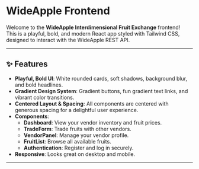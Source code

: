 # WideApple Frontend

Welcome to the **WideApple Interdimensional Fruit Exchange** frontend!  
This is a playful, bold, and modern React app styled with Tailwind CSS, designed to interact with the WideApple REST API.

---

## ✨ Features

- **Playful, Bold UI**: White rounded cards, soft shadows, background blur, and bold headlines.
- **Gradient Design System**: Gradient buttons, fun gradient text links, and vibrant color transitions.
- **Centered Layout & Spacing**: All components are centered with generous spacing for a delightful user experience.
- **Components**:  
  - **Dashboard**: View your vendor inventory and fruit prices.
  - **TradeForm**: Trade fruits with other vendors.
  - **VendorPanel**: Manage your vendor profile.
  - **FruitList**: Browse all available fruits.
  - **Authentication**: Register and log in securely.
- **Responsive**: Looks great on desktop and mobile.

---

